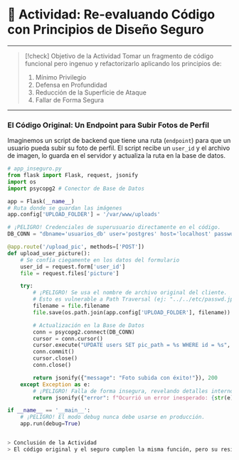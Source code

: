 # 📝 Actividad: Re-evaluando Código con Principios de Diseño Seguro

---

> [!check] Objetivo de la Actividad
> Tomar un fragmento de código funcional pero ingenuo y refactorizarlo aplicando los principios de:
> 1.  Mínimo Privilegio
> 2.  Defensa en Profundidad
> 3.  Reducción de la Superficie de Ataque
> 4.  Fallar de Forma Segura

---

### El Código Original: Un Endpoint para Subir Fotos de Perfil

Imaginemos un script de backend que tiene una ruta (`endpoint`) para que un usuario pueda subir su foto de perfil. El script recibe un `user_id` y el archivo de imagen, lo guarda en el servidor y actualiza la ruta en la base de datos.

```python
# app_inseguro.py
from flask import Flask, request, jsonify
import os
import psycopg2 # Conector de Base de Datos

app = Flask(__name__)
# Ruta donde se guardan las imágenes
app.config['UPLOAD_FOLDER'] = '/var/www/uploads'

# ¡PELIGRO! Credenciales de superusuario directamente en el código.
DB_CONN = "dbname='usuarios_db' user='postgres' host='localhost' password='password123'"

@app.route('/upload_pic', methods=['POST'])
def upload_user_picture():
    # Se confía ciegamente en los datos del formulario
    user_id = request.form['user_id']
    file = request.files['picture']

    try:
        # ¡PELIGRO! Se usa el nombre de archivo original del cliente.
        # Esto es vulnerable a Path Traversal (ej: "../../etc/passwd.jpg")
        filename = file.filename
        file.save(os.path.join(app.config['UPLOAD_FOLDER'], filename))

        # Actualización en la Base de Datos
        conn = psycopg2.connect(DB_CONN)
        cursor = conn.cursor()
        cursor.execute("UPDATE users SET pic_path = %s WHERE id = %s", (filename, user_id))
        conn.commit()
        cursor.close()
        conn.close()

        return jsonify({"message": "Foto subida con éxito!"}), 200
    except Exception as e:
        # ¡PELIGRO! Falla de forma insegura, revelando detalles internos del error.
        return jsonify({"error": f"Ocurrió un error inesperado: {str(e)}"}), 500

if __name__ == '__main__':
    # ¡PELIGRO! El modo debug nunca debe usarse en producción.
    app.run(debug=True)


> Conclusión de la Actividad  
> El código original y el seguro cumplen la misma función, pero su resistencia a ataques es drásticamente diferente. El segundo código es más largo y complejo, pero esa complejidad adicional es el **coste de construir seguridad desde el diseño**. Cada línea añadida tiene un propósito defensivo, creando un sistema robusto y resiliente.